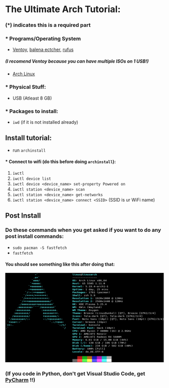 # The Ultimate Arch Tutorial:

### (<b>*</b>) indicates this is a required part

###  <b>*</b> Programs/Operating System
- [Ventoy](https://www.ventoy.net/en/download.html), [balena ectcher](https://www.balena.io/etcher), [rufus](https://rufus.ie)
##### (I recomend Ventoy because you can have multiple ISOs on 1 USB!)
- [Arch Linux](https://archlinux.org/download)

### <b>*</b> Physical Stuff:
- USB (Atleast 8 GB)

### <b>*</b> Packages to install:
- `iwd` (if it is not installed already)

## Install tutorial:
- run `archinstall`
#### <b>*</b> Connect to wifi (do this before doing `archinstall`):
1. `iwctl`
2. `iwctl device list`
3. `iwctl device <device_name> set-property Powered on`
4. `iwctl station <device_name> scan`
5. `iwctl station <device_name> get-networks`
6. `iwctl station <device_name> connect <SSID>` (SSID is ur WiFi name)

## Post Install
### Do these commands when you get asked if you want to do any post install commands:
- `sudo pacman -S fastfetch`
- `fastfetch`
#### You should see something like this after doing that:
![Fastfetch](https://raw.githubusercontent.com/DevHollo/DevHollo/refs/heads/main/pfetch-screenfetch-neofetch-fastfetch-imagen-contenido-4-blog-ubunlog-4065787658.jpg)

### (If you code in Python, don't get Visual Studio Code, get <b>[PyCharm](https://www.jetbrains.com/pycharm/)</b> !!)
